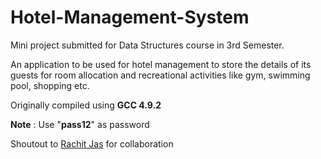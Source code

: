 # Hotel-Management-System

Mini project submitted for Data Structures course in 3rd Semester.

An application to be used for hotel management to store the details of its guests for room allocation and recreational activities like gym, swimming pool, shopping etc.

Originally compiled using **GCC 4.9.2**

**Note** : Use "**pass12**" as password

Shoutout to [Rachit Jas](https://github.com/theDesertEagle) for collaboration
